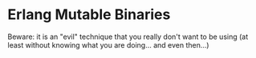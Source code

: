 Erlang Mutable Binaries
=======================

Beware: it is an "evil" technique that you really don't want to be using 
(at least without knowing what you are doing... and even then...)